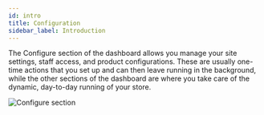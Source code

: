 ```yaml
---
id: intro
title: Configuration
sidebar_label: Introduction
---
```


The Configure section of the dashboard allows you manage your site settings, staff access, and product configurations. These are usually one-time actions that you set up and can then leave running in the background, while the other sections of the dashboard are where you take care of the dynamic, day-to-day running of your store.

![Configure section](assets/dashboard-config/1.png)
